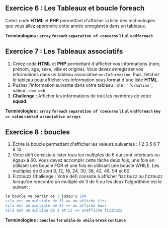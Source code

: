 ## Exercice 6 : Les Tableaux et boucle foreach

Créez code **HTML** et **PHP** permettant d'afficher la liste des technologies que vous allez apprendre cette année enregistrés dans un tableaux. 

**Terminologies : `array` `foreach` `separation of concerns` `li` `ul` `endforeach`**

## Exercice 7 : Les Tableaux associatifs

1. Créez code **HTML** et **PHP** permettant d'afficher vos informations (nom, prénom, age, sexe, ville et origine). Vous devez enregistrer vos informations dans un tableau associative `mesInformation`. Puis, fetchez le tableau pour afficher vos information sous format d'une liste **HTML.** 
2. Pusher l'information suivante dans votre tableau : clé : `'formation'`, valeur : `dev web`
3. **Challenge :** Afficher les informations de tout les membres de votre **squad**.

**Terminologies : `array` `foreach` `separation of concerns` `li` `ul` `endforeach` `key => value` `nested associative arrays`**

## Exercice 8 : boucles

1. Écrire la boucle permettant d'afficher les valeurs suivantes : 1 2 3 5 6 7 8 10.
2. Votre défi consiste à lister tous les multiples de 6 qui sont inférieurs ou égaux à 60.
Vous devez accomplir cette tâche deux fois, une fois en utilisant une boucle FOR et une fois en utilisant une boucle WHILE.
Les multiples de 6 sont 6, 12, 18, 24, 30, 36, 42, 48, 54 et 60
3. Fizzbuzz Challenge : Votre défi consiste à afficher fizz buzz ou fizzbuzz lorsqu'on rencontre un multiple de 3 de 5 ou les deux  l'algorithme est le suivant : 

```php
la boucle va partir de 1 jusqu'a 100
si(x est un multiple de 3) => on affiche fizz
si(x est un multiple de 5) => on affiche buzz
si(X est un multipe de 3 et 5) => onaffiche fizzbuzz
```

**Terminologies : `boucles` `for` `while` `do while` `break` `continue`**
